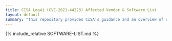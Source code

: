 ```yaml
---
title: CISA Log4j (CVE-2021-44228) Affected Vendor & Software List
layout: default
summary: "This repository provides CISA's guidance and an overview of related software regarding the Log4j vulnerability (CVE-2021-44228). CISA urges users and administrators to upgrade to Log4j 2.17.1 (Java 8), 2.12.4 (Java 7) and 2.3.2 (Java 6), and review and monitor the Apache Log4j Security Vulnerabilities webpage for updates and mitigation guidance."
---
```


{% include_relative SOFTWARE-LIST.md %}
